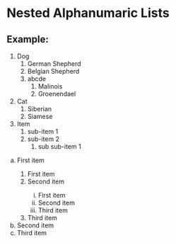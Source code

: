 
# Nested Alphanumaric Lists
## Example:

1. Dog
    1. German Shepherd
    2. Belgian Shepherd
    3. abcde
        1. Malinois
        2. Groenendael
2. Cat
    1. Siberian
    2. Siamese
3. Item
    1. sub-item 1
    2. sub-item 2
        1. sub sub-item 1


<ol type="a">
  <li>First item</li>
  <ol type="1">
    <li>First item</li>
    <li>Second item</li>
        <ol type="i">
            <li>First item</li>
            <li>Second item</li>
            <li>Third item</li>
        </ol>
    <li>Third item</li>
    </ol>
  <li>Second item</li>
  <li>Third item</li>
</ol>